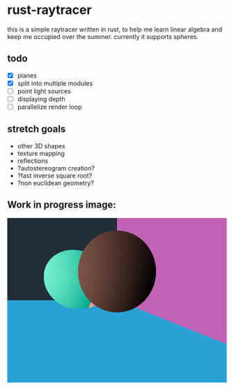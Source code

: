 # rust-raytracer
this is a simple raytracer written in rust, to help me learn linear algebra and keep me occupied over the summer.
currently it supports spheres.

## todo
- [x] planes
- [x] split into multiple modules
- [ ] point light sources
- [ ] displaying depth
- [ ] parallelize render loop

## stretch goals
* other 3D shapes
* texture mapping
* reflections
* ?autostereogram creation?
* ?fast inverse square root?
* ?non euclidean geometry?

## Work in progress image:
![thing](output/thing.png)
